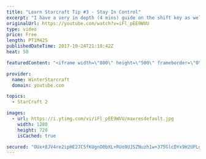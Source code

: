 ```yaml
---
title: "Learn Starcraft Tip #3 - Stay In Control"
excerpt: "I have a very in depth (4 mins) guide on the shift key as well here https://www.youtube.com/watch?v=7x9pHr544oY"
originalUrl: https://youtube.com/watch?v=iFl_pEE9WVU
type: video
price: Free
length: PT1M42S
publishedDateTime: 2017-10-24T21:18:42Z
heat: 50

featuredContent: "<iframe width=\"800\" height=\"500\" frameborder=\"0\" src=\"https://www.youtube.com/embed/iFl_pEE9WVU\" allow=\"accelerometer; autoplay; encrypted-media; gyroscope; picture-in-picture\" allowfullscreen></iframe>"

provider:
  name: WinterStarcraft
  domain: youtube.com

topics:
  - StarCraft 2

images:
  - url: https://i.ytimg.com/vi/iFl_pEE9WVU/maxresdefault.jpg
    width: 1280
    height: 720
    isCached: true

secured: "OUx+8JV4re2ipHE27C5fKUgnO0bXL+RUo9UJSZNuzh1w+375GlcDYx9H2UPLgVxycc0UnLG4+MrB7YR/ib5RQ9rtECrNTdUWcWIPmWyvI7JDfdmsaklQDMWXFtK221hcxXwfhr7ny8NrLMPn89rqSMISkf5jRJFN4tCnQLoqplEKZZ7YNQjC6G04CNyrJSYZVyVa8B/EoPj+QF4soInKdfGaAh4xLryA3q2xMJsDaRpNs1sHOWrnmRZVF+SWoP/+uFjoyJv35EGG+YEg9j8b44zcweEqzwzHYvJPtW4kfIaLfl7tk/7QoSX7x0jbGWDVedzXnZts1tZ9IRDvJk53zL0hX3+C9PfbKQJPDhoWhyJXddAW2XYUph/Z/isD3V1sz+wwS+tiY7CjNyBWohqjFEVgFzyAJBv74yBEqTdjRPg=;jpNFMkvYd+rTH80oxw05Sw=="
---
```


